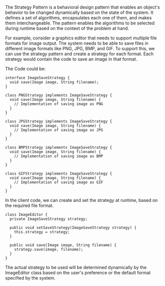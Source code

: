 

The Strategy Pattern is a behavioral design pattern that enables an object's behavior to be changed dynamically based on the state of the system. It defines a set of algorithms, encapsulates each one of them, and makes them interchangeable. The pattern enables the algorithms to be selected during runtime based on the context of the problem at hand.

For example, consider a graphics editor that needs to support multiple file formats for image output. The system needs to be able to save files in different image formats like PNG, JPG, BMP, and GIF. To support this, we can use the strategy pattern and create a strategy for each format. Each strategy would contain the code to save an image in that format.

The Code could be:

```
interface ImageSaveStrategy {
  void save(Image image, String filename);
}

class PNGStrategy implements ImageSaveStrategy {
  void save(Image image, String filename) {
    // Implementation of saving image as PNG
  }
}

class JPGStrategy implements ImageSaveStrategy {
  void save(Image image, String filename) {
    // Implementation of saving image as JPG
  }
}

class BMPStrategy implements ImageSaveStrategy {
  void save(Image image, String filename) {
    // Implementation of saving image as BMP
  }
}

class GIFStrategy implements ImageSaveStrategy {
  void save(Image image, String filename) {
    // Implementation of saving image as GIF
  }
}
```

In the client code, we can create and set the strategy at runtime, based on the required file format.

```
class ImageEditor {
  private ImageSaveStrategy strategy;

  public void setSaveStrategy(ImageSaveStrategy strategy) {
    this.strategy = strategy;
  }

  public void save(Image image, String filename) {
    strategy.save(image, filename);
  }
}
```

The actual strategy to be used will be determined dynamically by the ImageEditor class based on the user's preference or the default format specified by the system.